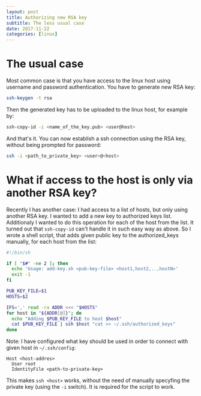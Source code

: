 ```yaml
---
layout: post
title: Authorizing new RSA key
subtitle: The less usual case
date: 2017-11-22
categories: [linux]
---
```

# The usual case

Most common case is that you have access to the linux host using username and password authentication. You have to generate new RSA key:

```bash
ssh-keygen -t rsa
```

Then the generated key has to be uploaded to the linux host, for example by:

```bash
ssh-copy-id -i <name_of_the_key.pub> <user@host>
```

And that's it. You can now establish a ssh connection using the RSA key, without being prompted for password:

```bash
ssh -i <path_to_private_key> <user>@<host>
```

# What if access to the host is only via another RSA key?

Recently I has another case: I had access to a list of hosts, but only using another RSA key. I wanted to add a new key to authorized keys list. Additionaly I wanted to do this operation for each of the host from the list. It turned out that `ssh-copy-id` can't handle it in such easy way as above. So I wrote a shell script, that adds given public key to the authorized_keys manually, for each host from the list:

```bash
#!/bin/sh

if [ "$#" -ne 2 ]; then
  echo 'Usage: add-key.sh <pub-key-file> <host1,host2,..,hostN>'
  exit -1
fi

PUB_KEY_FILE=$1
HOSTS=$2

IFS=',' read -ra ADDR <<< "$HOSTS"
for host in "${ADDR[@]}"; do
  echo "Adding $PUB_KEY_FILE to host $host"
  cat $PUB_KEY_FILE | ssh $host "cat >> ~/.ssh/authorized_keys"
done
```

Note: I have configured what key should be used in order to connect with given host in `~/.ssh/config`:

```
Host <host-addres>
  User root
  IdentityFile <path-to-private-key>
```

This makes `ssh <host>` works, without the need of manually specyfing the private key (using the `-i` switch). It is required for the script to work. 
